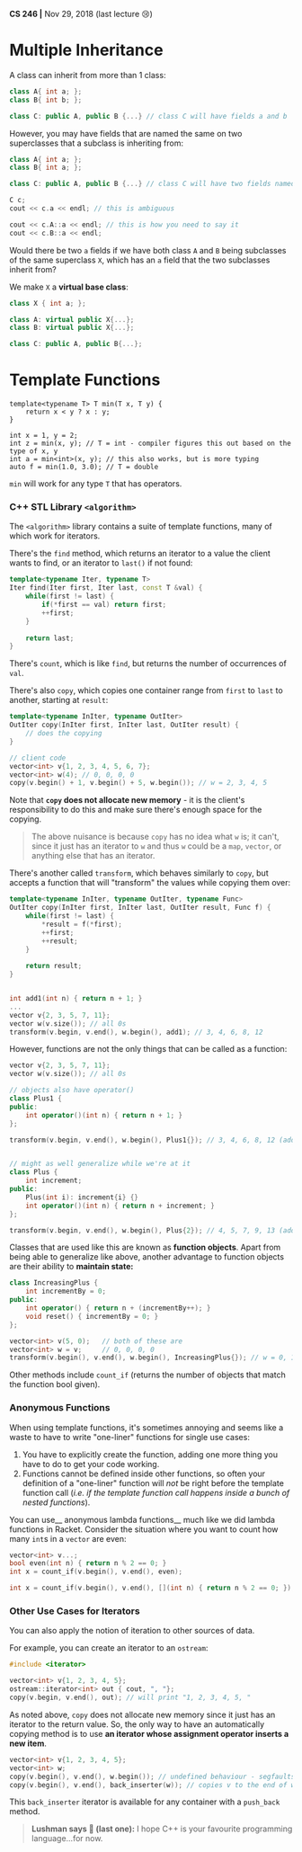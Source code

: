 __CS 246 |__ Nov 29, 2018 (last​ lecture :cry:)

# Multiple Inheritance

A class can inherit from more than 1 class:

```cpp
class A{ int a; };
class B{ int b; };

class C: public A, public B {...} // class C will have fields a and b
```

However, you may have fields that are named the same on two superclasses that a subclass is inheriting from:

```cpp
class A{ int a; };
class B{ int a; };

class C: public A, public B {...} // class C will have two fields named a

C c;
cout << c.a << endl; // this is ambiguous

cout << c.A::a << endl; // this is how you need to say it
cout << c.B::a << endl;
```



Would there be two `a` fields if we have both class `A` and `B` being subclasses of the same superclass `X`, which has an `a` field that the two subclasses inherit from?

We make `X` a **virtual base class**:

```cpp
class X { int a; };

class A: virtual public X{...};
class B: virtual public X{...};

class C: public A, public B{...};
```



# Template Functions

```:cry:
template<typename T> T min(T x, T y) {
    return x < y ? x : y;
}

int x = 1, y = 2;
int z = min(x, y); // T = int - compiler figures this out based on the type of x, y
int a = min<int>(x, y); // this also works, but is more typing
auto f = min(1.0, 3.0); // T = double
```

`min` will work for any type `T` that has operators.

### C++ STL Library `<algorithm>`

The `<algorithm>` library contains a suite of template functions, many of which work for iterators.

There's the `find` method, which returns an iterator to a value the client wants to find, or an iterator to `last()` if not found:

```cpp
template<typename Iter, typename T>
Iter find(Iter first, Iter last, const T &val) {
    while(first != last) {
        if(*first == val) return first;
        ++first;
    }
    
    return last;
}
```

There's `count`, which is like `find`, but returns the number of occurrences of `val`.

There's also `copy`, which copies one container range from `first` to `last` to another, starting at `result`:

```cpp
template<typename InIter, typename OutIter>
OutIter copy(InIter first, InIter last, OutIter result) {
	// does the copying 
}

// client code
vector<int> v{1, 2, 3, 4, 5, 6, 7};
vector<int> w(4); // 0, 0, 0, 0
copy(v.begin() + 1, v.begin() + 5, w.begin()); // w = 2, 3, 4, 5
```

Note that __`copy` does not allocate new memory__ - it is the client's responsibility to do this and make sure there's enough space for the copying. 

> The above nuisance is because `copy` has no idea what `w` is; it can't, since it just has an iterator to `w` and thus `w` could be a `map`, `vector`, or anything else that has an iterator.

There's another called `transform`, which behaves similarly to `copy`, but accepts a function that will "transform" the values while copying them over:

```cpp
template<typename InIter, typename OutIter, typename Func>
OutIter copy(InIter first, InIter last, OutIter result, Func f) {
    while(first != last) {
		*result = f(*first);
		++first; 
		++result;
    }
    
    return result;
}


int add1(int n) { return n + 1; }
...
vector v{2, 3, 5, 7, 11};
vector w(v.size()); // all 0s
transform(v.begin, v.end(), w.begin(), add1); // 3, 4, 6, 8, 12
```

However, functions are not the only things that can be called as a function:

```cpp
vector v{2, 3, 5, 7, 11};
vector w(v.size()); // all 0s

// objects also have operator()
class Plus1 {
public:
    int operator()(int n) { return n + 1; }
};

transform(v.begin, v.end(), w.begin(), Plus1{}); // 3, 4, 6, 8, 12 (adds 1)


// might as well generalize while we're at it
class Plus {
    int increment;
public:
    Plus(int i): increment{i} {}
    int operator()(int n) { return n + increment; }
};

transform(v.begin, v.end(), w.begin(), Plus{2}); // 4, 5, 7, 9, 13 (adds 2)
```

Classes that are used like this are known as __function objects__. Apart from being able to generalize like above, another advantage to function objects are their ability to __maintain state:__

```cpp
class IncreasingPlus {
    int incrementBy = 0;
public:
    int operator() { return n + (incrementBy++); }
    void reset() { incrementBy = 0; }
};

vector<int> v(5, 0);   // both of these are
vector<int> w = v;     // 0, 0, 0, 0
transform(v.begin(), v.end(), w.begin(), IncreasingPlus{}); // w = 0, 1, 2, 3, 4
```

Other methods include `count_if` (returns the number of objects that match the function bool given).

### Anonymous Functions 

When using template functions, it's sometimes annoying and seems like a waste to have to write "one-liner" functions for single use cases:

1. You have to explicitly create the function, adding one more thing you have to do to get your code working.
2. Functions cannot be defined inside other functions, so often your definition of a "one-liner" function will _not_ be right before the template function call (_i.e. if the template function call happens inside a bunch of nested functions_).

You can use__ anonymous lambda functions__ much like we did lambda functions in Racket. Consider the situation where you want to count how many `int`s in a `vector` are even:

```cpp
vector<int> v...;
bool even(int n) { return n % 2 == 0; }
int x = count_if(v.begin(), v.end(), even);

int x = count_if(v.begin(), v.end(), [](int n) { return n % 2 == 0; });
```

### Other Use Cases for Iterators

You can also apply the notion of iteration to other sources of data.

For example, you can create an iterator to an `ostream`:

```cpp
#include <iterator>

vector<int> v{1, 2, 3, 4, 5};
ostream::iterator<int> out { cout, ", "};
copy(v.begin, v.end(), out); // will print "1, 2, 3, 4, 5, "
```

As noted above, `copy` does not allocate new memory since it just has an iterator to the return value. So, the only way to have an automatically copying method is to use **an iterator whose assignment operator inserts a new item**.

```cpp
vector<int> v{1, 2, 3, 4, 5};
vector<int> w;
copy(v.begin(), v.end(), w.begin()); // undefined behaviour - segfaults
copy(v.begin(), v.end(), back_inserter(w)); // copies v to the end of w, adding new entries
```

This `back_inserter` iterator is available for any container with a `push_back` method.



> __Lushman says :speech_balloon: (last one):__ I hope C++ is your favourite programming language...for now.

